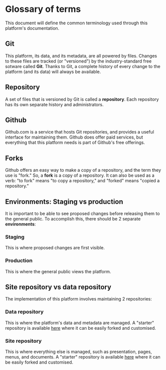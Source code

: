 <h1>Glossary of terms</h1>

This document will define the common terminology used through this platform's documentation.

## Git

This platform, its data, and its metadata, are all powered by files. Changes to these files are tracked (or "versioned") by the industry-standard free sotware called __Git__. Thanks to Git, a complete history of every change to the platform (and its data) will always be available.

## Repository

A set of files that is versioned by Git is called a __repository__. Each repository has its own separate history and administrators.

## Github

Github.com is a service that hosts Git repositories, and provides a useful interface for maintaining them. Github does offer paid services, but everything that this platform needs is part of Github's free offerings.

## Forks

Github offers an easy way to make a copy of a repository, and the term they use is "fork." So, a __fork__ is a copy of a repository. It can also be used as a verb: "to fork" means "to copy a repository," and "forked" means "copied a repository."

## Environments: Staging vs production

It is important to be able to see proposed changes before releasing them to the general public. To accomplish this, there should be 2 separate __environments__:

### Staging

This is where proposed changes are first visible.

### Production

This is where the general public views the platform.

## Site repository vs data repository

The implementation of this platform involves maintaining 2 repositories:

### Data repository

This is where the platform's data and metadata are managed. A "starter" repository is available [here](https://github.com/open-sdg/open-sdg-data-starter) where it can be easily forked and customised.

### Site repository

This is where everything else is managed, such as presentation, pages, menus, and documents.  A "starter" repository is available [here](https://github.com/open-sdg/open-sdg-site-starter) where it can be easily forked and customised.
